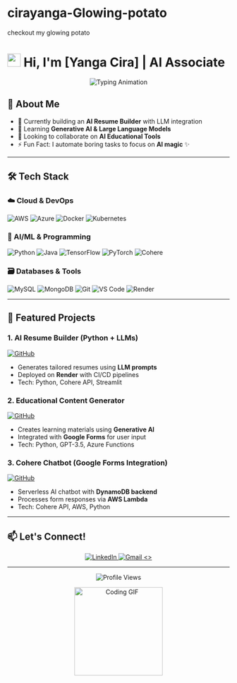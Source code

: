 # cirayanga-Glowing-potato
checkout my glowing potato
# <img src="https://media.giphy.com/media/hvRJCLFzcasrR4ia7z/giphy.gif" width="30px"> Hi, I'm [Yanga Cira] | AI Associate

<p align="center">
  <img src="https://readme-typing-svg.demolab.com?font=Fira+Code&pause=1000&color=22F729&width=435&lines=🚀+AI%2FML+Engineer;☁️+AWS+%26+Azure+Certified;💻+Python+%26+Java+Developer;🤖+Building+Generative+AI+Solutions" alt="Typing Animation" />
</p>

## 🌟 **About Me**
- 🔭 Currently building an **AI Resume Builder** with LLM integration
- 🌱 Learning **Generative AI & Large Language Models**
- 👯 Looking to collaborate on **AI Educational Tools**
- ⚡ Fun Fact: I automate boring tasks to focus on **AI magic** ✨

---

## 🛠️ **Tech Stack**

### **☁️ Cloud & DevOps**
<div align="left">
  <img src="https://img.shields.io/badge/AWS-%23FF9900.svg?style=for-the-badge&logo=amazon-aws&logoColor=white" alt="AWS">
  <img src="https://img.shields.io/badge/Azure-%230072C6.svg?style=for-the-badge&logo=microsoft-azure&logoColor=white" alt="Azure">
  <img src="https://img.shields.io/badge/Docker-%232496ED.svg?style=for-the-badge&logo=docker&logoColor=white" alt="Docker">
  <img src="https://img.shields.io/badge/Kubernetes-%23326CE5.svg?style=for-the-badge&logo=kubernetes&logoColor=white" alt="Kubernetes">
</div>

### **🤖 AI/ML & Programming**
<div align="left">
  <img src="https://img.shields.io/badge/Python-%233776AB.svg?style=for-the-badge&logo=python&logoColor=white" alt="Python">
  <img src="https://img.shields.io/badge/Java-%23007396.svg?style=for-the-badge&logo=openjdk&logoColor=white" alt="Java">
  <img src="https://img.shields.io/badge/TensorFlow-%23FF6F00.svg?style=for-the-badge&logo=tensorflow&logoColor=white" alt="TensorFlow">
  <img src="https://img.shields.io/badge/PyTorch-%23EE4C2C.svg?style=for-the-badge&logo=pytorch&logoColor=white" alt="PyTorch">
  <img src="https://img.shields.io/badge/Cohere-%2342B983.svg?style=for-the-badge&logo=cohere&logoColor=white" alt="Cohere">
</div>

### **🗃️ Databases & Tools**
<div align="left">
  <img src="https://img.shields.io/badge/MySQL-%234479A1.svg?style=for-the-badge&logo=mysql&logoColor=white" alt="MySQL">
  <img src="https://img.shields.io/badge/MongoDB-%2347A248.svg?style=for-the-badge&logo=mongodb&logoColor=white" alt="MongoDB">
  <img src="https://img.shields.io/badge/Git-%23F05032.svg?style=for-the-badge&logo=git&logoColor=white" alt="Git">
  <img src="https://img.shields.io/badge/VSCode-%23007ACC.svg?style=for-the-badge&logo=visual-studio-code&logoColor=white" alt="VS Code">
  <img src="https://img.shields.io/badge/Render-%2346E3B7.svg?style=for-the-badge&logo=render&logoColor=white" alt="Render">
</div>

---

## 🚀 **Featured Projects**

### 1. **AI Resume Builder (Python + LLMs)**
[![GitHub](https://img.shields.io/badge/Repo-100000?style=for-the-badge&logo=github&logoColor=white)](https://github.com/cirayanga-Glowing-potato/ai-resume-builder)
- Generates tailored resumes using **LLM prompts**
- Deployed on **Render** with CI/CD pipelines
- Tech: Python, Cohere API, Streamlit

### 2. **Educational Content Generator**
[![GitHub](https://img.shields.io/badge/Repo-100000?style=for-the-badge&logo=github&logoColor=white)](https://github.com/cirayanga-Glowing-potato/edu-generator)
- Creates learning materials using **Generative AI**
- Integrated with **Google Forms** for user input
- Tech: Python, GPT-3.5, Azure Functions

### 3. **Cohere Chatbot (Google Forms Integration)**
[![GitHub](https://img.shields.io/badge/Repo-100000?style=for-the-badge&logo=github&logoColor=white)](https://github.com/cirayanga-Glowing-potato/cohere-chatbot)
- Serverless AI chatbot with **DynamoDB backend**
- Processes form responses via **AWS Lambda**
- Tech: Cohere API, AWS, Python

---

## 📫 **Let's Connect!**
<p align="center">
  <a href="https://linkedin.com/in/yourprofile">
    <img src="https://img.shields.io/badge/LinkedIn-0077B5?style=for-the-badge&logo=linkedin&logoColor=white" alt="LinkedIn">
  </a>
  <a href="mailto:youremail@gmail.com">
    <img src="https://img.shields.io/badge/Gmail-D14836?style=for-the-badge&logo=gmail&logoColor=white" alt="Gmail">
  </a>
  <a href="https://twitter.com/yourhandle">
    <>
  </a>
</p>

---

<p align="center">
  <img src="https://komarev.com/ghpvc/?username=cirayanga-Glowing-potato&label=Profile%20Views&color=blueviolet&style=flat" alt="Profile Views" />
</p>

<p align="center">
  <img src="https://media.giphy.com/media/LnUtXrCjK9bvr5YrYo/giphy.gif" width="200px" alt="Coding GIF">
</p>

